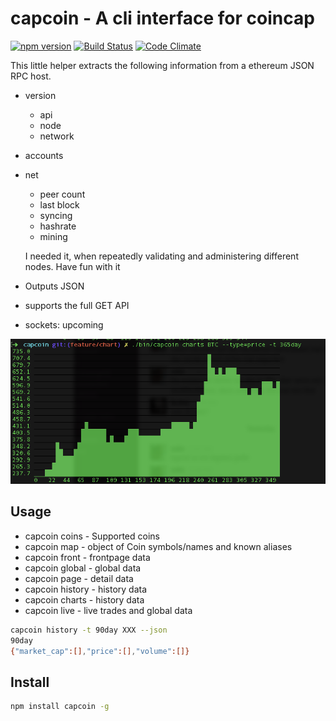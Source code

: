 # capcoin - A cli interface for coincap

[![npm version](https://badge.fury.io/js/capcoin.svg)](https://badge.fury.io/js/capcoin) [![Build Status](https://travis-ci.org/sebs/capcoin.svg?branch=master)](https://travis-ci.org/sebs/capcoin) [![Code Climate](https://codeclimate.com/github/sebs/capcoin/badges/gpa.svg)](https://codeclimate.com/github/sebs/capcoin)

This little helper extracts the following information from a ethereum JSON RPC host.

* version
  * api
  * node  
  * network
* accounts
* net
  * peer count
  * last block
  * syncing
  * hashrate
  * mining

  I needed it, when repeatedly validating and administering different nodes. Have fun with it

* Outputs JSON
* supports the full GET API
* sockets: upcoming


![capcoin cli](./capcoin-cli.png "Comes with charts")

## Usage

* capcoin coins - Supported coins
* capcoin map - object of Coin symbols/names and known aliases
* capcoin front - frontpage data
* capcoin global - global data
* capcoin page - detail data
* capcoin history - history data
* capcoin charts - history data
* capcoin live - live trades and global data


```bash
capcoin history -t 90day XXX --json
90day
{"market_cap":[],"price":[],"volume":[]}
```

## Install

```bash
npm install capcoin -g
```
